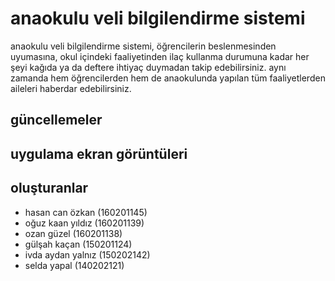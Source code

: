 # anaokulu veli bilgilendirme sistemi
anaokulu veli bilgilendirme sistemi, öğrencilerin beslenmesinden uyumasına, okul içindeki faaliyetinden ilaç kullanma durumuna kadar her şeyi kağıda ya da deftere ihtiyaç duymadan takip edebilirsiniz. aynı zamanda hem öğrencilerden hem de anaokulunda yapılan tüm faaliyetlerden aileleri haberdar edebilirsiniz.

## güncellemeler

## uygulama ekran görüntüleri

## oluşturanlar
- hasan can özkan (160201145)
- oğuz kaan yıldız (160201139)
- ozan güzel (160201138)
- gülşah kaçan (150201124)
- ivda aydan yalnız (150202142)
- selda yapal (140202121)

